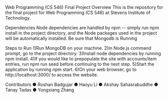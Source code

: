 Web Programming (CS 546) Final Project
Overview
This is the repository for the final project for Web Programming (CS 546) at Stevens Institute of Technology.

Dependencies
Node dependencies are handled by npm -- simply run npm install in the project directory, and the Node packages used in the project will be automatically installed.
Be sure that Mongodb is Running

Steps to Run
1)Run MongoDB on your machine.
2)In Node.js command prompt, go to the project directory.
3)Install node dependencies by running npm install.
4)If you would like to prepopulate the site with accounts/item entries, run npm run seed before continuing to the next step.
5)Start the application by running npm start.
6)On your web browser, go to http://localhost:3000/ to access the website.

Contributors
● Roshan Badgujar
● Haoyu Li
● Akshay Sahasrabuddhe
● Tanay Tadas
● Yongxiang Zhang
